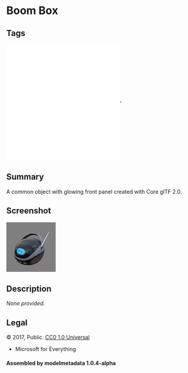 # Boom Box

## Tags

![core](../../Models-core.md), ![testing](../../Models-testing.md)

## Summary

A common object with glowing front panel created with Core glTF 2.0.

## Screenshot

![screenshot](screenshot/screenshot.jpg)

## Description

_None provided._

## Legal

&copy; 2017, Public. [CC0 1.0 Universal](https://creativecommons.org/publicdomain/zero/1.0/legalcode)

 - Microsoft for Everything

#### Assembled by modelmetadata 1.0.4-alpha